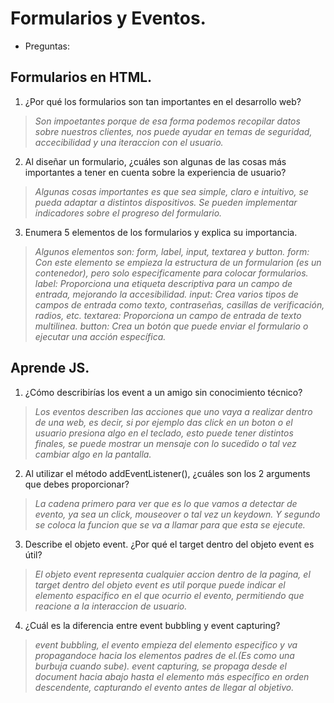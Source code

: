 # Formularios y Eventos.

- Preguntas:
## Formularios en HTML.
1. ¿Por qué los formularios son tan importantes en el desarrollo web?
>_Son impoetantes porque de esa forma podemos recopilar datos sobre nuestros clientes, nos puede ayudar en temas de seguridad, accecibilidad y una iteraccion con el usuario._
2. Al diseñar un formulario, ¿cuáles son algunas de las cosas más importantes a tener en cuenta sobre la experiencia de usuario?
>_Algunas cosas importantes es que sea simple, claro e intuitivo, se pueda adaptar a distintos dispositivos. Se pueden implementar indicadores sobre el progreso del formulario._
3. Enumera 5 elementos de los formularios y explica su importancia.
>_Algunos elementos son: form, label, input, textarea y button._
>_form: Con este elemento se empieza la estructura de un formularion (es un contenedor), pero solo especificamente para colocar formularios._
>_label: Proporciona una etiqueta descriptiva para un campo de entrada, mejorando la accesibilidad._
>_input: Crea varios tipos de campos de entrada como texto, contraseñas, casillas de verificación, radios, etc._
>_textarea: Proporciona un campo de entrada de texto multilinea._
>_button: Crea un botón que puede enviar el formulario o ejecutar una acción específica._

## Aprende JS.
1. ¿Cómo describirías los event a un amigo sin conocimiento técnico?
>_Los eventos describen las acciones que uno vaya a realizar dentro de una web, es decir, si por ejemplo das click en un boton o el usuario presiona algo en el teclado, esto puede tener distintos finales, se puede mostrar un mensaje con lo sucedido o tal vez cambiar algo en la pantalla._
2. Al utilizar el método addEventListener(), ¿cuáles son los 2 arguments que debes proporcionar?
>_La cadena primero para ver que es lo que vamos a detectar de evento, ya sea un click, mouseover o tal vez un keydown. Y segundo se coloca la funcion que se va a llamar para que esta se ejecute._
3. Describe el objeto event. ¿Por qué el target dentro del objeto event es útil?
>_El objeto event representa cualquier accion dentro de la pagina, el target dentro del objeto event es util porque puede indicar el elemento espacifico en el que ocurrio el evento, permitiendo que reacione a la interaccion de usuario._
4. ¿Cuál es la diferencia entre event bubbling y event capturing?
>_event bubbling, el evento empieza del elemento especifico y va propagandoce hacia los elementos padres de el.(Es como una burbuja cuando sube)._
>_event capturing, se propaga desde el document hacia abajo hasta el elemento más específico en orden descendente, capturando el evento antes de llegar al objetivo._